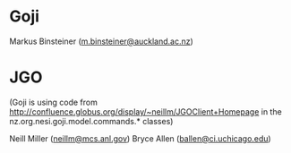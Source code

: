 Goji
====

Markus Binsteiner (m.binsteiner@auckland.ac.nz)

JGO 
===

(Goji is using code from http://confluence.globus.org/display/~neillm/JGOClient+Homepage in the nz.org.nesi.goji.model.commands.* classes)

Neill Miller (neillm@mcs.anl.gov)
Bryce Allen (ballen@ci.uchicago.edu)

